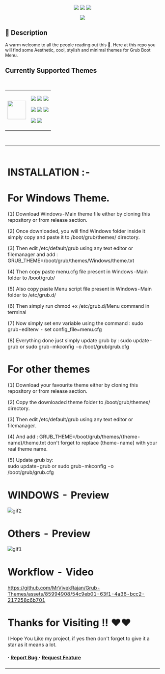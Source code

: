 <p align="center">
    <a href="https://github.com/MrVivekRajan/Grub-Themes/stargazers"><img src="https://img.shields.io/github/stars/MrVivekRajan/Grub-Themes?colorA=32302f&colorB=8f8452&style=for-the-badge"></a>
     <a href="https://github.com/MrVivekRajan/Grub-Themes/contributors"><img src="https://img.shields.io/github/contributors/MrVivekRajan/Grub-Themes?colorA=32302f&colorB=8651BB&style=for-the-badge"></a>
    <a href="https://github.com/MrVivekRajan/Grub-Themes/issues"><img src="https://img.shields.io/github/issues/MrVivekRajan/Grub-Themes?colorA=32302f&colorB=3B4068&style=for-the-badge"></a>
</p>

 <p align="center"> 
   <a = href="https://www.pling.com/p/2142488/">
            <img src="https://img.shields.io/badge/Pling-Page-red.svg?style=for-the-badge&labelColor=32302f&color=4e0bb5"></a> 
</p>

## :star2: Description
A warm welcome to all the people reading out this 🤗. Here at this repo you will find some Aesthetic, cool, stylish and minimal themes for Grub Boot Menu.

## Currently Supported Themes

<br><div align="center"><table><tr><td><img width="60" src="https://www.shareicon.net/data/2016/02/07/281237_theme_512x512.png"></td><td>

<a href="https://github.com/MrVivekRajan/Grub-Themes/tree/main/Aesthetic"><img src="https://img.shields.io/badge/Aesthetic-purple.svg?style=for-the-badge&color=8f8452"></a>
<a href="https://github.com/MrVivekRajan/Grub-Themes/tree/main/Anime"><img src="https://img.shields.io/badge/Anime-yellow.svg?style=for-the-badge&color=d33c2d"></a>
<a href="https://github.com/MrVivekRajan/Grub-Themes/tree/main/SekiroShadow"><img src="https://img.shields.io/badge/Sekiro-purple.svg?style=for-the-badge&color=3B4068"></a>


<a href="https://github.com/MrVivekRajan/Grub-Themes/tree/main/CartoonGirl"><img src="https://img.shields.io/badge/CartoonGirl-yellow.svg?style=for-the-badge&color=a953bb"></a>
<a href="https://github.com/MrVivekRajan/Grub-Themes/tree/main/Doraemon"><img src="https://img.shields.io/badge/Doraemon-orange.svg?style=for-the-badge&color=4575ba"></a>
<a href="https://github.com/MrVivekRajan/Grub-Themes/tree/main/Windows-Main"><img src="https://img.shields.io/badge/Windows-blue.svg?style=for-the-badge&color=0864C5"></a>

<a href="https://github.com/MrVivekRajan/Grub-Themes/tree/main/GradientColor"><img src="https://img.shields.io/badge/GradientColor-yellow.svg?style=for-the-badge&color=f25781"></a>
<a href="https://github.com/MrVivekRajan/Grub-Themes/tree/main/NeonPurple"><img src="https://img.shields.io/badge/NeonPurple-yellow.svg?style=for-the-badge&color=4e0bb5"></a>

</td></tr></table></div><br><table><td><br>

# INSTALLATION :-
# For Windows Theme.
(1) Download Windows-Main theme file either by cloning this repository or from release section.

(2) Once downloaded, you will find Windows folder inside it simply copy and paste it to /boot/grub/themes/ directory.

(3) Then edit /etc/default/grub using any text editor or filemanager and add :
GRUB_THEME=/boot/grub/themes/Windows/theme.txt

(4) Then copy paste menu.cfg file present in Windows-Main folder to /boot/grub/

(5) Also copy paste Menu script file present in Windows-Main folder to /etc/grub.d/

(6) Then simply run chmod +x /etc/grub.d/Menu command in terminal

(7) Now simply set env variable using the command :
    sudo grub-editenv - set config_file=menu.cfg 
    
(8) Everything done just simply update grub by :
    sudo update-grub
           or
    sudo grub-mkconfig -o /boot/grub/grub.cfg 

# For other themes
(1) Download your favourite theme either by cloning this repository or from release section.

(2) Copy the downloaded theme folder to /boot/grub/themes/ directory.

(3) Then edit  /etc/default/grub using any text editor or filemanager.

(4) And add : 
    GRUB_THEME=/boot/grub/themes/(theme-name)/theme.txt
            don't forget to replace (theme-name) with your real theme name.
 
(5) Update grub by:  
    sudo update-grub
           or
    sudo grub-mkconfig -o /boot/grub/grub.cfg 

# WINDOWS - Preview
![gif2](https://github.com/MrVivekRajan/Grub-Themes/assets/85994908/80bea1c1-7f33-43ca-b160-f53aa8d3a377)

# Others - Preview
![gif1](https://github.com/MrVivekRajan/Grub-Themes/assets/85994908/19f072ee-bbaf-4864-a9c5-fa95d296c046)


# Workflow - Video
https://github.com/MrVivekRajan/Grub-Themes/assets/85994908/54c9eb01-63f1-4a36-bcc2-217258c6b701

# Thanks for Visiting !! ❤️❤️
I Hope You Like my project, if yes then don't forget to give it a star as it means a lot.


<h4> <span>· </span> <a href="https://github.com/MrVivekRajan/Grub-Themes/issues"> Report Bug </a> <span> · </span> <a href="https://github.com/MrVivekRajan/Grub-Themes/issues"> Request Feature </a> </h4>
